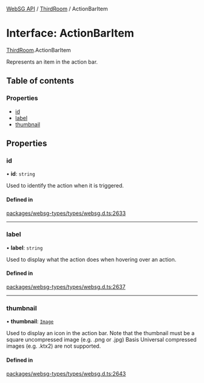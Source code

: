 [WebSG API](../README.md) / [ThirdRoom](../modules/ThirdRoom.md) / ActionBarItem

# Interface: ActionBarItem

[ThirdRoom](../modules/ThirdRoom.md).ActionBarItem

Represents an item in the action bar.

## Table of contents

### Properties

- [id](ThirdRoom.ActionBarItem.md#id)
- [label](ThirdRoom.ActionBarItem.md#label)
- [thumbnail](ThirdRoom.ActionBarItem.md#thumbnail)

## Properties

### id

• **id**: `string`

Used to identify the action when it is triggered.

#### Defined in

[packages/websg-types/types/websg.d.ts:2633](https://github.com/thirdroom/thirdroom/blob/3d97b348/packages/websg-types/types/websg.d.ts#L2633)

___

### label

• **label**: `string`

Used to display what the action does when hovering over an action.

#### Defined in

[packages/websg-types/types/websg.d.ts:2637](https://github.com/thirdroom/thirdroom/blob/3d97b348/packages/websg-types/types/websg.d.ts#L2637)

___

### thumbnail

• **thumbnail**: [`Image`](../classes/WebSG.Image.md)

Used to display an icon in the action bar.
Note that the thumbnail must be a square uncompressed image (e.g. .png or .jpg)
Basis Universal compressed images (e.g. .ktx2) are not supported.

#### Defined in

[packages/websg-types/types/websg.d.ts:2643](https://github.com/thirdroom/thirdroom/blob/3d97b348/packages/websg-types/types/websg.d.ts#L2643)
